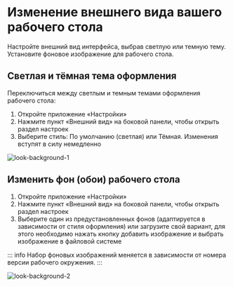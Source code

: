# Изменение внешнего вида вашего рабочего стола

Настройте внешний вид интерфейса, выбрав светлую или темную тему. Установите фоновое изображение для рабочего стола.

## Светлая и тёмная тема оформления

Переключиться между светлым и темным темами оформления рабочего стола:

1. Откройте приложение «Настройки»
2. Нажмите пункт «Внешний вид» на боковой панели, чтобы открыть раздел настроек
3. Выберите стиль: По умолчанию (светлая) или Тёмная. Изменения вступят в силу немедленно

![look-background-1](/look-background/look-background-1.gif)

## Изменить фон (обои) рабочего стола

1. Откройте приложение «Настройки»
2. Нажмите пункт «Внешний вид» на боковой панели, чтобы открыть раздел настроек
3. Выберите один из предустановленных фонов (адаптируется в зависимости от стиля оформления) или загрузите свой вариант, для этого необходимо нажать кнопку добавить изображение и выбрать изображение в файловой системе

::: info
Набор фоновых изображений меняется в зависимости от номера версии рабочего окружения.
:::

![look-background-2](/look-background/look-background-2.gif)
